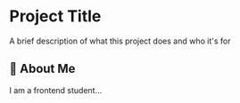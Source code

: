 
# Project Title

A brief description of what this project does and who it's for


## 🚀 About Me
I am a frontend student...
